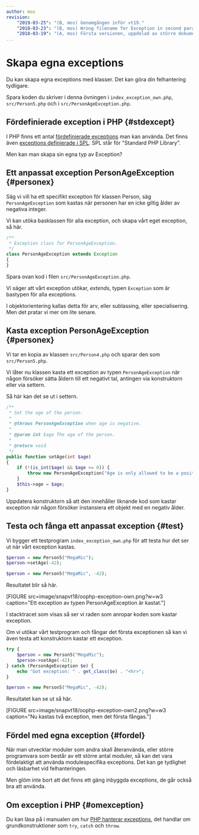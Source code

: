 ```yaml
---
author: mos
revision:
    "2019-03-25": "(B, mos) Genomgången inför vt19."
    "2018-03-23": "(B, mos) Wrong filename for Exception in second paragraph."
    "2018-03-19": "(A, mos) Första versionen, uppdelad av större dokument."
...
```

Skapa egna exceptions
==================================

Du kan skapa egna exceptions med klasser. Det kan göra din felhantering tydligare.

Spara koden du skriver i denna övningen i `index_exception_own.php`, `src/Person5.php` och i `src/PersonAgeException.php`.



Fördefinierade exception i PHP {#stdexcept}
----------------------------------

I PHP finns ett antal [fördefinierade exceptions](http://php.net/manual/en/reserved.exceptions.php) man kan använda. Det finns även [exceptions definierade i SPL](http://php.net/manual/en/spl.exceptions.php). SPL står för "Standard PHP Library".

Men kan man skapa sin egna typ av Exception?



Ett anpassat exception PersonAgeException {#personex}
----------------------------------

Säg vi vill ha ett specifikt exception för klassen Person, säg `PersonAgeException` som kastas när personen har en icke giltig ålder av negativa integer.

Vi kan utöka basklassen för alla exception, och skapa vårt eget exception, så här.

```php
/**
 * Exception class for PersonAgeException.
 */
class PersonAgeException extends Exception
{
}
```

Spara ovan kod i filen `src/PersonAgeException.php`.

Vi säger att vårt exception utökar, _extends_, typen `Exception` som är bastypen för alla exceptions.

I objektorientering kallas detta för arv, eller sublassing, eller specialisering. Men det pratar vi mer om lite senare.



Kasta exception PersonAgeException {#personex}
----------------------------------

Vi tar en kopia av klassen `src/Person4.php` och sparar den som `src/Person5.php`.

Vi låter nu klassen kasta ett exception av typen `PersonAgeException` när någon försöker sätta åldern till ett negativt tal, antingen via konstruktorn eller via settern.

Så här kan det se ut i settern.

```php
/**
 * Set the age of the person.
 *
 * @throws PersonAgeException when age is negative.
 *
 * @param int $age The age of the person.
 *
 * @return void
 */
public function setAge(int $age)
{
    if (!(is_int($age) && $age >= 0)) {
        throw new PersonAgeException("Age is only allowed to be a positive integer.");
    }
    $this->age = $age;
}
```

Uppdatera konstruktorn så att den innehåller liknande kod som kastar exception när någon försöker instansiera ett objekt med en negativ ålder.



Testa och fånga ett anpassat exception {#test}
----------------------------------

Vi bygger ett testprogram `index_exception_own.php` för att testa hur det ser ut när vårt exception kastas.

```php
$person = new Person5("MegaMic");
$person->setAge(-42);

$person = new Person5("MegaMic", -42);
```

Resultatet blir så här.

[FIGURE src=image/snapvt18/oophp-exception-own.png?w=w3 caption="Ett exception av typen PersonAgeException är kastat."]

I stacktracet som visas så ser vi raden som anropar koden som kastar exception.

Om vi utökar vårt testprogram och fångar det första exceptionen så kan vi även testa att konstruktorn kastar ett exception.

```php
try {
    $person = new Person5("MegaMic");
    $person->setAge(-42);
} catch (PersonAgeException $e) {
    echo "Got exception: " . get_class($e) . "<hr>";
} 

$person = new Person5("MegaMic", -42);
```

Resultatet kan se ut så här.

[FIGURE src=image/snapvt18/oophp-exception-own2.png?w=w3 caption="Nu kastas två exception, men det första fångas."]



Fördel med egna exception {#fordel}
----------------------------------

När man utvecklar moduler som andra skall återanvända, eller större programvara som består av ett större antal moduler, så kan det vara fördelaktigt att använda modulespecifika exceptions. Det kan ge tydlighet och läsbarhet vid felhanteringen.

Men glöm inte bort att det finns ett gäng inbyggda exceptions, de går också bra att använda.



Om exception i PHP {#omexception}
---------------------------------

Du kan läsa på i manualen om hur [PHP hanterar exceptions](https://www.php.net/manual/en/language.exceptions.php), det handlar om grundkonstruktioner som `try`, `catch` och `throw`.
